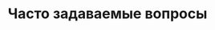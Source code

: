 ---
templateKey: 'faq-page'
title: Часто задаваемые вопросы
meta_title: FAQ | ViRarium
meta_description: >-
  Часто задаваемые вопросы
text: >-
  Раздел в Разработке
faqs:
  - question: Вредит ли использование шлемов VR зрению?
    answer: >-
      Tак как чаще всего этот вопрос задают мамы, то здесь мы хотели бы рассмотреть еще и информацию о влиянии использования VR-технологий на зрение детей.
      Так как данная технология сравнительно новая, то подробных исследований не так уж и много. Если кратко, то в разумных пределах, использование VR-технологий - не вредно, а иногда и полезно.
      Вот, что мы нашли по данному вопросу:

      - Пекинский передовой инновационный центр Future Visual Entertainment вместе с Пекинским технологическим институтом изучали влияние использования VR на молодежь. Дети в возрасте от 9 до 12 лет были приглашены для нового тестирования.

      Результаты поразили. Исследователи пришли к мнению, что в некоторых случаях использование HMD может действительно положительно повлиять на зрение, особенно в сравнении с эквивалентным количеством времени на планшете или смартфоне. HMD может даже скорректировать зрение.

      Расстояние до изображения составляет 1,7 метра, что на 0,45 метра дальше от фокусного расстояния, используемого при использовании планшета. По мнению исследователей, это фокусное расстояние может сыграть роль в улучшении зрения у молодежи. (ссылка на первоисточник https://vr-j.ru/news/ispolzovanie-vr-uluchshaet-zrenie/)

      Поскольку VR развивается и начинает внедряться во многие сферы, эти данные могут успокоить родителей, что использование VR не окажет негативного влияния на их детей.

      - Для того, чтобы понять как вредят глазам очки виртуальной реальности нужно сначала понять, с чего вы вообще взяли, что они могут вредить? Ответ очевиден - долгое сидение за компьютером и большая нагрузка на глаза, особенно вкупе с низкой герцовкой монитора, рано или поздно приведет к ухудшению зрения.

      В этом вопросе есть два аспекта - частота обновления экрана (больше - лучше) и время непрерывного фокусирования на одной точке (меньше - лучше).
      Первый пункт. Очки VR - официальная спецификация говорит нам, что дисплей будет разрешением FullHD с частотой обновления 90Гц. Итого по первому пункту мы получаем весьма стандартный монитор, надетый нам на глаза, и вреда приносящий столько же.
      Второй пункт - время непрерывной фокусировки зрения на объекте. Здесь все сложнее. Как утверждает официальный сайт ритейлеров Oculus Rift - "Ваши глаза будут все время фокусироваться на разных точках: иногда вы будете вглядываться в даль, а иногда смотреть на что-то поближе. Ваши зрачки будет постоянно работать, как в естественной среде, поэтому глаза не устанут и вреда здоровью не будет." (https://thequestion.ru/questions/121456/vredny-dlya-zreniya-tekhnologii-virtualnoi-realnosti)
  - question: Есть ли возрастные ограничения?
    answer: >-
      Возрастное ограничение 7+
  - question: Я ношу очки. Смогу ли я использовать ваши шлемы?
    answer: >-
      1)Если у вас очки со слабым плюсом или минусом мы рекомендуем вам пользоваться шлемами без очков
      2)Если у вы совсем плохо видите без очков, но ваши очки имеют небольшой размер, то шлем можно одевать прямо на очки
      3) Если у вас большие очки и слабое зрение - мы рекомендуем использовать линзы для качественного погружения в виртуальную реальность
---